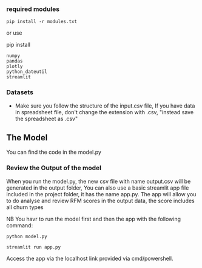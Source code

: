 ### required modules
```
pip install -r modules.txt
```

or use

pip install 
```
numpy
pandas
plotly
python_dateutil
streamlit
```

### Datasets

* Make sure you follow the structure of the input.csv file,
  If you have data in spreadsheet file, don't change the extension with .csv, "instead save the spreadsheet as .csv" 

## The Model

You can find the code in the model.py 
 
### Review the Output of the model

When you run the model.py, the new csv file with name output.csv will be generated in the
output folder,
You can also use a basic streamlit app file included in the project folder, it has the
name app.py.
The app will allow you to do analyse and review RFM scores in the output data,
the score includes all churn types

NB
You havr to run the model first and then the app with the following command:  

```
python model.py 

streamlit run app.py

```
Access the app via the localhost link provided via cmd/powershell.
